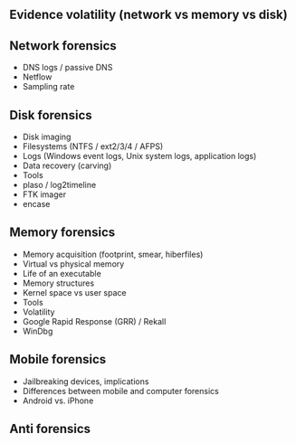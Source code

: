 ## Evidence volatility (network vs memory vs disk)

## Network forensics
- DNS logs / passive DNS
- Netflow
- Sampling rate

## Disk forensics
- Disk imaging
- Filesystems (NTFS / ext2/3/4 / AFPS)
- Logs (Windows event logs, Unix system logs, application logs)
- Data recovery (carving)
- Tools
- plaso / log2timeline
- FTK imager
- encase

## Memory forensics
- Memory acquisition (footprint, smear, hiberfiles)
- Virtual vs physical memory
- Life of an executable
- Memory structures
- Kernel space vs user space
- Tools
- Volatility
- Google Rapid Response (GRR) / Rekall
- WinDbg
  
## Mobile forensics
- Jailbreaking devices, implications
- Differences between mobile and computer forensics
- Android vs. iPhone

## Anti forensics
